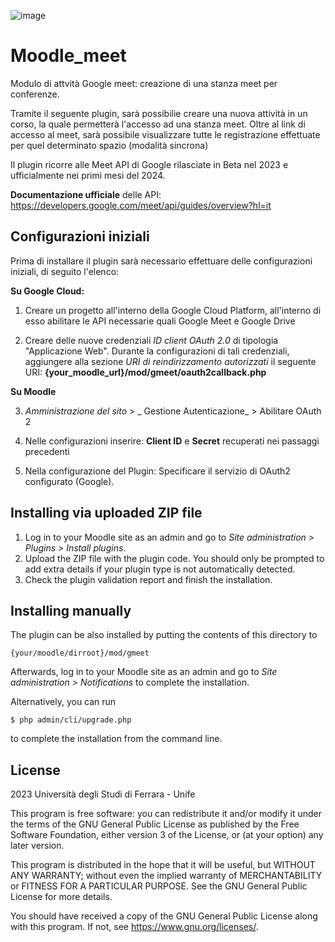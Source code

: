 ![image](https://github.com/Universita-di-Ferrara/Moodle_meet/assets/80053276/9e6921d0-f1ab-4712-848c-9b568f65eb63)

# Moodle_meet #

Modulo di attvità Google meet: creazione di una stanza meet per conferenze.

Tramite il seguente plugin, sarà possibilie creare una nuova attività in un corso, la quale permetterà l'accesso ad una stanza meet.
Oltre al link di accesso al meet, sarà possibile visualizzare tutte le registrazione effettuate per quel determinato spazio (modalità sincrona)

Il plugin ricorre alle Meet API di Google rilasciate in Beta nel 2023 e ufficialmente nei primi mesi del 2024.

**Documentazione ufficiale** delle API: https://developers.google.com/meet/api/guides/overview?hl=it 

## Configurazioni iniziali

Prima di installare il plugin sarà necessario effettuare delle configurazioni iniziali, di seguito l'elenco:

**Su Google Cloud:**

1. Creare un progetto all'interno della Google Cloud Platform, all'interno di esso abilitare le API necessarie quali Google Meet e Google Drive

2. Creare delle nuove credenziali *ID client OAuth 2.0* di tipologia "Applicazione Web".
   Durante la configurazioni di tali credenziali, aggiungere alla sezione *URI di reindirizzamento autorizzati* il seguente URI: 
   **{your_moodle_url}/mod/gmeet/oauth2callback.php**

**Su Moodle**

3. _Amministrazione del sito_ > _ Gestione Autenticazione_ > Abilitare OAuth 2

4. Nelle configurazioni inserire: **Client ID** e **Secret** recuperati nei passaggi precedenti

5. Nella configurazione del Plugin: Specificare il servizio di OAuth2 configurato (Google).
 
## Installing via uploaded ZIP file ##

1. Log in to your Moodle site as an admin and go to _Site administration >
   Plugins > Install plugins_.
2. Upload the ZIP file with the plugin code. You should only be prompted to add
   extra details if your plugin type is not automatically detected.
3. Check the plugin validation report and finish the installation.

## Installing manually ##

The plugin can be also installed by putting the contents of this directory to

    {your/moodle/dirroot}/mod/gmeet

Afterwards, log in to your Moodle site as an admin and go to _Site administration >
Notifications_ to complete the installation.

Alternatively, you can run

    $ php admin/cli/upgrade.php

to complete the installation from the command line.




## License ##

2023 Università degli Studi di Ferrara - Unife

This program is free software: you can redistribute it and/or modify it under
the terms of the GNU General Public License as published by the Free Software
Foundation, either version 3 of the License, or (at your option) any later
version.

This program is distributed in the hope that it will be useful, but WITHOUT ANY
WARRANTY; without even the implied warranty of MERCHANTABILITY or FITNESS FOR A
PARTICULAR PURPOSE.  See the GNU General Public License for more details.

You should have received a copy of the GNU General Public License along with
this program.  If not, see <https://www.gnu.org/licenses/>.

